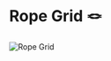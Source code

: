 # Rope Grid 🪢
![Rope Grid](https://user-images.githubusercontent.com/48356710/141658822-20d2f3b7-a218-4c14-94bb-03d8d4e9c3f8.png)
